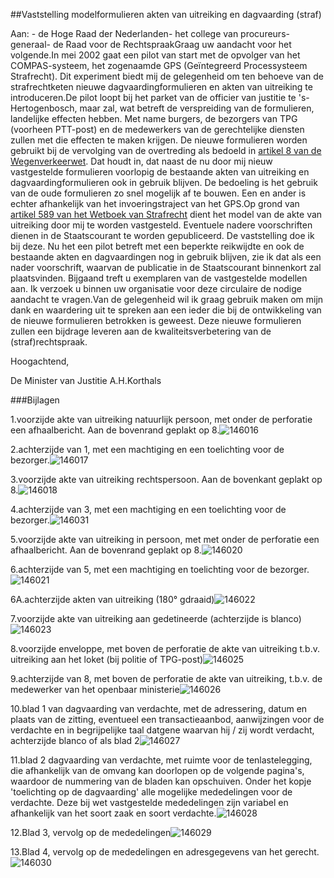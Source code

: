 <meta http-equiv='Content-Type' content='text/html; charset=utf-8' />

##Vaststelling modelformulieren akten van uitreiking en dagvaarding (straf)

Aan: - de Hoge Raad der Nederlanden- het college van procureurs-generaal- de Raad voor de RechtspraakGraag uw aandacht voor het volgende.In mei 2002 gaat een pilot van start met de opvolger van het COMPAS-systeem, het zogenaamde GPS (Geïntegreerd Processysteem Strafrecht). Dit experiment biedt mij de gelegenheid om ten behoeve van de strafrechtketen nieuwe dagvaardingformulieren en akten van uitreiking te introduceren.De pilot loopt bij het parket van de officier van justitie te 's-Hertogenbosch, maar zal, wat betreft de verspreiding van de formulieren, landelijke effecten hebben. Met name burgers, de bezorgers van TPG (voorheen PTT-post) en de medewerkers van de gerechtelijke diensten zullen met die effecten te maken krijgen. De nieuwe formulieren worden gebruikt bij de vervolging van de overtreding als bedoeld in [artikel 8 van de Wegenverkeerwet](../../../../../../../../../../wet/wegenverkeerswet/1994/BWBR0006622/README.md). Dat houdt in, dat naast de nu door mij nieuw vastgestelde formulieren voorlopig de bestaande akten van uitreiking en dagvaardingformulieren ook in gebruik blijven. De bedoeling is het gebruik van de oude formulieren zo snel mogelijk af te bouwen. Een en ander is echter afhankelijk van het invoeringstraject van het GPS.Op grond van [artikel 589 van het Wetboek van Strafrecht](../../../../../../../../../../wet/wet/van/3/maart/1881/BWBR0001854/README.md) dient het model van de akte van uitreiking door mij te worden vastgesteld. Eventuele nadere voorschriften dienen in de Staatscourant te worden gepubliceerd. De vaststelling doe ik bij deze. Nu het een pilot betreft met een beperkte reikwijdte en ook de bestaande akten en dagvaardingen nog in gebruik blijven, zie ik dat als een nader voorschrift, waarvan de publicatie in de Staatscourant binnenkort zal plaatsvinden. Bijgaand treft u exemplaren van de vastgestelde modellen aan. Ik verzoek u binnen uw organisatie voor deze circulaire de nodige aandacht te vragen.Van de gelegenheid wil ik graag gebruik maken om mijn dank en waardering uit te spreken aan een ieder die bij de ontwikkeling van de nieuwe formulieren betrokken is geweest. Deze nieuwe formulieren zullen een bijdrage leveren aan de kwaliteitsverbetering van de (straf)rechtspraak.

Hoogachtend,

De 
Minister van Justitie
A.H.Korthals

###Bijlagen 

1.voorzijde akte van uitreiking natuurlijk persoon, met onder de perforatie een afhaalbericht. Aan de bovenrand geplakt op 8.![146016](http://wetten.overheid.nl/Illustration/146016)

2.achterzijde van 1, met een machtiging en een toelichting voor de bezorger.![146017](http://wetten.overheid.nl/Illustration/146017)

3.voorzijde akte van uitreiking rechtspersoon. Aan de bovenkant geplakt op 8.![146018](http://wetten.overheid.nl/Illustration/146018)

4.achterzijde van 3, met een machtiging en een toelichting voor de bezorger.![146031](http://wetten.overheid.nl/Illustration/146031)

5.voorzijde akte van uitreiking in persoon, met met onder de perforatie een afhaalbericht. Aan de bovenrand geplakt op 8.![146020](http://wetten.overheid.nl/Illustration/146020)

6.achterzijde van 5, met een machtiging en toelichting voor de bezorger.![146021](http://wetten.overheid.nl/Illustration/146021)

6A.achterzijde akten van uitreiking (180° gdraaid)![146022](http://wetten.overheid.nl/Illustration/146022)

7.voorzijde akte van uitreiking aan gedetineerde (achterzijde is blanco)![146023](http://wetten.overheid.nl/Illustration/146023)

8.voorzijde enveloppe, met boven de perforatie de akte van uitreiking t.b.v. uitreiking aan het loket (bij politie of TPG-post)![146025](http://wetten.overheid.nl/Illustration/146025)

9.achterzijde van 8, met boven de perforatie de akte van uitreiking, t.b.v. de medewerker van het openbaar ministerie![146026](http://wetten.overheid.nl/Illustration/146026)

10.blad 1 van dagvaarding van verdachte, met de adressering, datum en plaats van de zitting, eventueel een transactieaanbod, aanwijzingen voor de verdachte en in begrijpelijke taal datgene waarvan hij / zij wordt verdacht, achterzijde blanco of als blad 2![146027](http://wetten.overheid.nl/Illustration/146027)

11.blad 2 dagvaarding van verdachte, met ruimte voor de tenlastelegging, die afhankelijk van de omvang kan doorlopen op de volgende pagina's, waardoor de nummering van de bladen kan opschuiven. Onder het kopje 'toelichting op de dagvaarding' alle mogelijke mededelingen voor de verdachte. Deze bij wet vastgestelde mededelingen zijn variabel en afhankelijk van het soort zaak en soort verdachte.![146028](http://wetten.overheid.nl/Illustration/146028)

12.Blad 3, vervolg op de mededelingen![146029](http://wetten.overheid.nl/Illustration/146029)

13.Blad 4, vervolg op de mededelingen en adresgegevens van het gerecht.![146030](http://wetten.overheid.nl/Illustration/146030)

